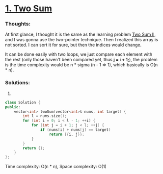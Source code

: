# [1. Two Sum](https://leetcode.com/problems/two-sum/description/)

### Thoughts:

At first glance, I thought it is the same as the learning problem [Two Sum II](https://leetcode.com/explore/learn/card/array-and-string/205/array-two-pointer-technique/1153/), and I was gonna use the two-pointer technique. Then I realized this array is not sorted. I can sort it for sure, but then the indices would change.

It can be done easily with two loops, we just compare each element with the rest (only those haven't been compared yet, thus **j = i + 1;**), the problem is the time complexity would be n * sigma (n - 1 => 1), which basically is O(n * n).



### Solutions:

1. 
```C++
class Solution {
public:
    vector<int> twoSum(vector<int>& nums, int target) {
        int l = nums.size();
        for (int i = 0; i < l - 1; ++i) {
            for (int j = i + 1; j < l; ++j) {
                if (nums[i] + nums[j] == target)
                    return {{i, j}};
            }
        }
        return {};
    }
};
```
Time complexity: O(n * n), Space complexity: O(1)
